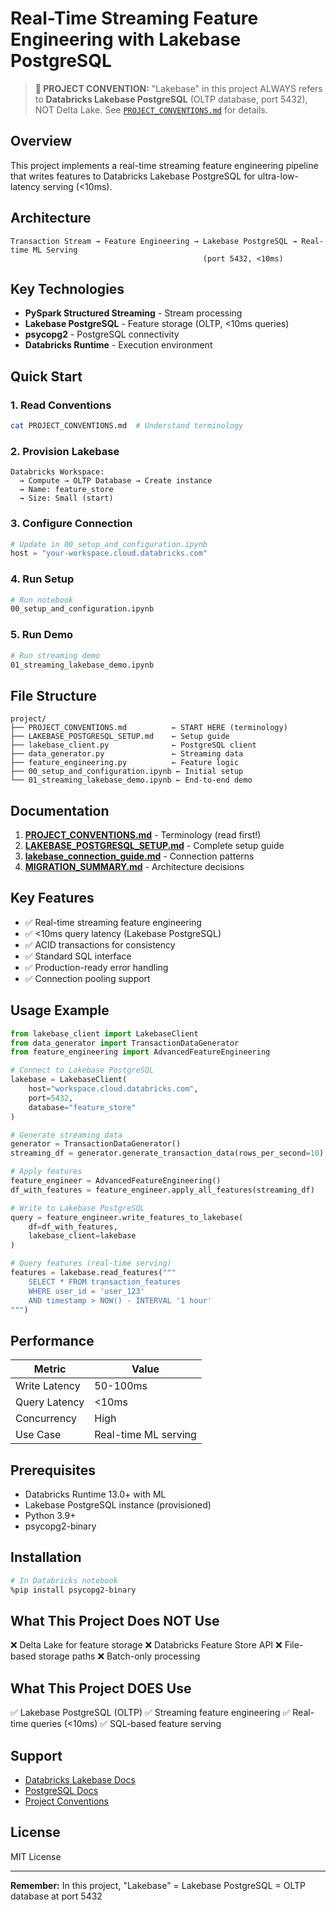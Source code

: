 # Real-Time Streaming Feature Engineering with Lakebase PostgreSQL

> **📌 PROJECT CONVENTION:** "Lakebase" in this project ALWAYS refers to **Databricks Lakebase PostgreSQL** (OLTP database, port 5432), NOT Delta Lake. See [`PROJECT_CONVENTIONS.md`](PROJECT_CONVENTIONS.md) for details.

## Overview

This project implements a real-time streaming feature engineering pipeline that writes features to Databricks Lakebase PostgreSQL for ultra-low-latency serving (<10ms).

## Architecture

```
Transaction Stream → Feature Engineering → Lakebase PostgreSQL → Real-time ML Serving
                                           (port 5432, <10ms)
```

## Key Technologies

- **PySpark Structured Streaming** - Stream processing
- **Lakebase PostgreSQL** - Feature storage (OLTP, <10ms queries)
- **psycopg2** - PostgreSQL connectivity
- **Databricks Runtime** - Execution environment

## Quick Start

### 1. Read Conventions
```bash
cat PROJECT_CONVENTIONS.md  # Understand terminology
```

### 2. Provision Lakebase
```
Databricks Workspace:
  → Compute → OLTP Database → Create instance
  → Name: feature_store
  → Size: Small (start)
```

### 3. Configure Connection
```python
# Update in 00_setup_and_configuration.ipynb
host = "your-workspace.cloud.databricks.com"
```

### 4. Run Setup
```bash
# Run notebook
00_setup_and_configuration.ipynb
```

### 5. Run Demo
```bash
# Run streaming demo
01_streaming_lakebase_demo.ipynb
```

## File Structure

```
project/
├── PROJECT_CONVENTIONS.md          ← START HERE (terminology)
├── LAKEBASE_POSTGRESQL_SETUP.md    ← Setup guide
├── lakebase_client.py              ← PostgreSQL client
├── data_generator.py               ← Streaming data
├── feature_engineering.py          ← Feature logic
├── 00_setup_and_configuration.ipynb ← Initial setup
└── 01_streaming_lakebase_demo.ipynb ← End-to-end demo
```

## Documentation

1. **[PROJECT_CONVENTIONS.md](PROJECT_CONVENTIONS.md)** - Terminology (read first!)
2. **[LAKEBASE_POSTGRESQL_SETUP.md](LAKEBASE_POSTGRESQL_SETUP.md)** - Complete setup guide
3. **[lakebase_connection_guide.md](lakebase_connection_guide.md)** - Connection patterns
4. **[MIGRATION_SUMMARY.md](MIGRATION_SUMMARY.md)** - Architecture decisions

## Key Features

- ✅ Real-time streaming feature engineering
- ✅ <10ms query latency (Lakebase PostgreSQL)
- ✅ ACID transactions for consistency
- ✅ Standard SQL interface
- ✅ Production-ready error handling
- ✅ Connection pooling support

## Usage Example

```python
from lakebase_client import LakebaseClient
from data_generator import TransactionDataGenerator
from feature_engineering import AdvancedFeatureEngineering

# Connect to Lakebase PostgreSQL
lakebase = LakebaseClient(
    host="workspace.cloud.databricks.com",
    port=5432,
    database="feature_store"
)

# Generate streaming data
generator = TransactionDataGenerator()
streaming_df = generator.generate_transaction_data(rows_per_second=10)

# Apply features
feature_engineer = AdvancedFeatureEngineering()
df_with_features = feature_engineer.apply_all_features(streaming_df)

# Write to Lakebase PostgreSQL
query = feature_engineer.write_features_to_lakebase(
    df=df_with_features,
    lakebase_client=lakebase
)

# Query features (real-time serving)
features = lakebase.read_features("""
    SELECT * FROM transaction_features
    WHERE user_id = 'user_123'
    AND timestamp > NOW() - INTERVAL '1 hour'
""")
```

## Performance

| Metric | Value |
|--------|-------|
| Write Latency | 50-100ms |
| Query Latency | <10ms |
| Concurrency | High |
| Use Case | Real-time ML serving |

## Prerequisites

- Databricks Runtime 13.0+ with ML
- Lakebase PostgreSQL instance (provisioned)
- Python 3.9+
- psycopg2-binary

## Installation

```bash
# In Databricks notebook
%pip install psycopg2-binary
```

## What This Project Does NOT Use

❌ Delta Lake for feature storage
❌ Databricks Feature Store API
❌ File-based storage paths
❌ Batch-only processing

## What This Project DOES Use

✅ Lakebase PostgreSQL (OLTP)
✅ Streaming feature engineering
✅ Real-time queries (<10ms)
✅ SQL-based feature serving

## Support

- [Databricks Lakebase Docs](https://docs.databricks.com/lakebase/)
- [PostgreSQL Docs](https://www.postgresql.org/docs/)
- [Project Conventions](PROJECT_CONVENTIONS.md)

## License

MIT License

---

**Remember:** In this project, "Lakebase" = Lakebase PostgreSQL = OLTP database at port 5432
